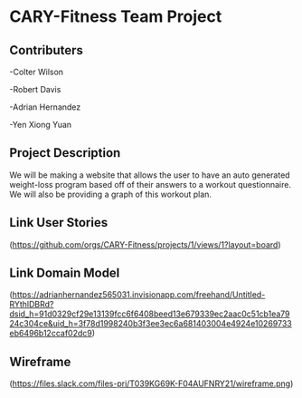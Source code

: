 # CARY-Fitness Team Project

## Contributers

-Colter Wilson

-Robert Davis

-Adrian Hernandez

-Yen Xiong Yuan

## Project Description

We will be making a website that allows the user to have an auto generated weight-loss program based off of their answers to a workout questionnaire. We will also be providing a graph of this workout plan.

## Link User Stories

(https://github.com/orgs/CARY-Fitness/projects/1/views/1?layout=board)

## Link Domain Model

(https://adrianhernandez565031.invisionapp.com/freehand/Untitled-RYthlDBRd?dsid_h=91d0329cf29e13139fcc6f6408beed13e679339ec2aac0c51cb1ea7924c304ce&uid_h=3f78d1998240b3f3ee3ec6a681403004e4924e10269733eb6496b12ccaf02dc9)

## Wireframe

(https://files.slack.com/files-pri/T039KG69K-F04AUFNRY21/wireframe.png)

